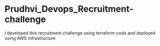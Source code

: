 # Prudhvi_Devops_Recruitment-challenge
I developed this recruitment challenge using terraform code and deployed using AWS infrastructure 
